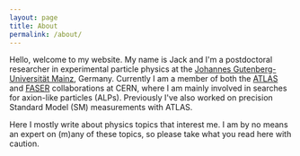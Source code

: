 ```yaml
---
layout: page
title: About
permalink: /about/
---
```


Hello, welcome to my website. My name is Jack and I'm a postdoctoral researcher in experimental particle physics at the [Johannes Gutenberg-Universität Mainz][johannes], Germany. Currently I am a member of both the [ATLAS][atlas] and [FASER][faser] collaborations at CERN, where I am mainly involved in searches for axion-like particles (ALPs). Previously I've also worked on precision Standard Model (SM) measurements with ATLAS.

Here I mostly write about physics topics that interest me. I am by no means an expert on (m)any of these topics, so please take what you read here with caution.

[johannes]: https://www.etap.physik.uni-mainz.de/
[atlas]: https://atlas.cern/
[faser]: https://faser.web.cern.ch/